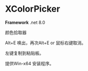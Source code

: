 # XColorPicker

**Framework** .net 8.0

颜色拾取器

Alt+E 唤出，再次Alt+E or 鼠标右键取消。

左键复制到粘贴板。

提供Win-x64 安装程序。
